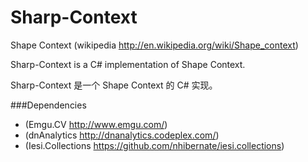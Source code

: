 Sharp-Context
=============

Shape Context (wikipedia http://en.wikipedia.org/wiki/Shape_context)

Sharp-Context is a C# implementation of Shape Context.

Sharp-Context 是一个 Shape Context 的 C# 实现。

###Dependencies

  - (Emgu.CV http://www.emgu.com/)
  - (dnAnalytics http://dnanalytics.codeplex.com/)
  - (Iesi.Collections https://github.com/nhibernate/iesi.collections)